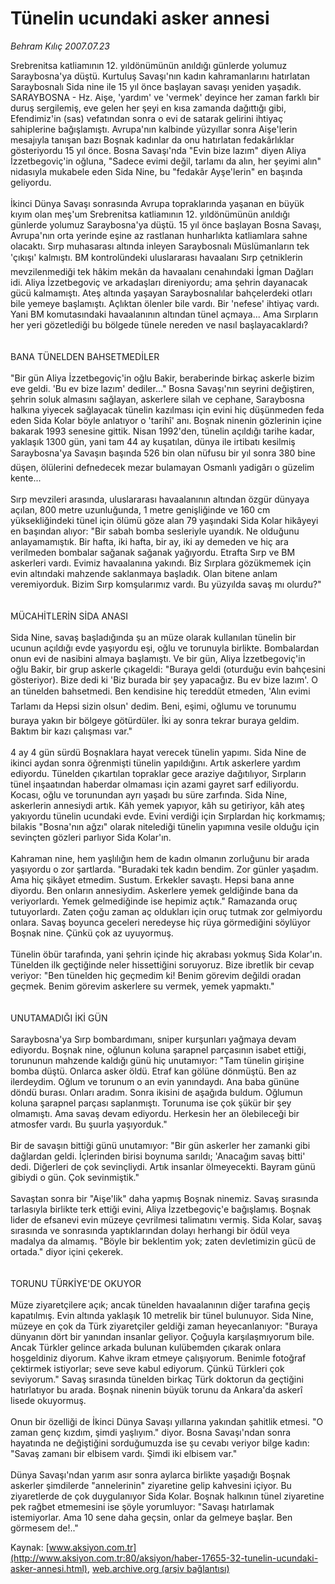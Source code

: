 # Tünelin ucundaki asker annesi

*Behram Kılıç 2007.07.23*

<font class="agenda2NewsSpot">
 Srebrenitsa katliamının 12. yıldönümünün anıldığı günlerde yolumuz Saraybosna'ya düştü. Kurtuluş Savaşı'nın kadın kahramanlarını hatırlatan Saraybosnalı Sida nine ile 15 yıl önce başlayan savaşı yeniden yaşadık.
</font>
<font class="newsDetail">
 SARAYBOSNA - Hz. Aişe, 'yardım' ve 'vermek' deyince her zaman farklı bir duruş sergilemiş, eve gelen her şeyi en kısa zamanda dağıttığı gibi, Efendimiz'in (sas) vefatından sonra o evi de satarak gelirini ihtiyaç sahiplerine bağışlamıştı. Avrupa'nın kalbinde yüzyıllar sonra Aişe'lerin mesajıyla tanışan bazı Boşnak kadınlar da onu hatırlatan fedakârlıklar gösteriyordu 15 yıl önce. Bosna Savaşı'nda "Evin bize lazım" diyen Aliya  İzzetbegoviç'in oğluna, "Sadece evimi değil, tarlamı da alın, her şeyimi alın" nidasıyla mukabele eden Sida Nine, bu "fedakâr Ayşe'lerin" en başında geliyordu.
 <br/>
 <br/>
 İkinci Dünya Savaşı sonrasında Avrupa topraklarında yaşanan en büyük kıyım  olan meş'um Srebrenitsa katliamının 12. yıldönümünün anıldığı günlerde yolumuz Saraybosna'ya düştü. 15 yıl önce başlayan Bosna Savaşı, Avrupa'nın orta yerinde eşine az rastlanan hunharlıkta katliamlara sahne olacaktı. Sırp muhasarası altında inleyen Saraybosnalı Müslümanların tek 'çıkışı' kalmıştı. BM kontrolündeki uluslararası havaalanı Sırp çetniklerin mevzilenmediği tek hâkim mekân da havaalanı cenahındaki İgman Dağları idi. Aliya İzzetbegoviç ve arkadaşları direniyordu; ama şehrin dayanacak gücü kalmamıştı. Ateş altında yaşayan Saraybosnalılar bahçelerdeki otları bile yemeye başlamıştı. Açlıktan ölenler bile vardı. Bir 'nefese' ihtiyaç vardı. Yani BM komutasındaki havaalanının altından tünel açmaya... Ama Sırpların her yeri gözetlediği bu bölgede tünele nereden ve nasıl başlayacaklardı?
 <br/>
 <br/>
 <br/>
 BANA TÜNELDEN BAHSETMEDİLER
 <br/>
 <br/>
 "Bir gün Aliya İzzetbegoviç'in oğlu Bakir, beraberinde birkaç askerle bizim eve geldi. 'Bu ev bize lazım' dediler..." Bosna Savaşı'nın seyrini değiştiren, şehrin soluk almasını sağlayan, askerlere silah ve cephane, Saraybosna halkına yiyecek sağlayacak tünelin kazılması için evini hiç düşünmeden feda eden Sida Kolar böyle anlatıyor o 'tarihî' anı. Boşnak ninenin gözlerinin içine bakarak 1993 senesine gittik. Nisan 1992'den, tünelin açıldığı tarihe kadar, yaklaşık 1300 gün, yani tam 44 ay kuşatılan, dünya ile irtibatı kesilmiş Saraybosna'ya Savaşın başında 526 bin olan nüfusu bir yıl sonra 380 bine düşen, ölülerini defnedecek mezar bulamayan Osmanlı yadigârı o güzelim kente...
 <br/>
 <br/>
 Sırp mevzileri arasında, uluslararası havaalanının altından özgür dünyaya açılan, 800 metre uzunluğunda, 1 metre genişliğinde ve 160 cm yüksekliğindeki tünel için ölümü göze alan 79 yaşındaki Sida Kolar hikâyeyi en başından alıyor: "Bir sabah bomba sesleriyle uyandık. Ne olduğunu anlayamamıştık. Bir hafta, iki hafta, bir ay, iki ay demeden ve hiç ara verilmeden bombalar sağanak sağanak yağıyordu. Etrafta Sırp ve BM askerleri vardı. Evimiz havaalanına yakındı. Biz Sırplara gözükmemek için evin altındaki mahzende saklanmaya başladık. Olan bitene anlam veremiyorduk. Bizim Sırp komşularımız vardı. Bu yüzyılda savaş mı olurdu?"
 <br/>
 <br/>
 <br/>
 MÜCAHİTLERİN SİDA ANASI
 <br/>
 <br/>
 Sida Nine, savaş başladığında şu an müze olarak kullanılan tünelin bir ucunun açıldığı evde yaşıyordu eşi, oğlu ve torunuyla birlikte. Bombalardan onun evi de nasibini almaya başlamıştı. Ve bir gün, Aliya İzzetbegoviç'in oğlu Bakir, bir grup askerle çıkageldi: "Buraya geldi (oturduğu evin bahçesini gösteriyor). Bize dedi ki 'Biz burada bir şey yapacağız. Bu ev bize lazım'. O an tünelden bahsetmedi. Ben kendisine hiç tereddüt etmeden, 'Alın evimi Tarlamı da Hepsi sizin olsun' dedim. Beni, eşimi, oğlumu ve torunumu buraya yakın bir bölgeye götürdüler. İki ay sonra tekrar buraya geldim. Baktım bir kazı çalışması var."
 <br/>
 <br/>
 4 ay 4 gün sürdü Boşnaklara hayat verecek tünelin yapımı. Sida Nine de ikinci aydan sonra öğrenmişti tünelin yapıldığını. Artık askerlere yardım ediyordu. Tünelden çıkartılan topraklar gece araziye dağıtılıyor, Sırpların tünel inşaatından haberdar olmaması için azami gayret sarf ediliyordu. Kocası, oğlu ve torunundan ayrı yaşadı bu süre zarfında. Sida Nine,   askerlerin annesiydi artık. Kâh yemek yapıyor, kâh su getiriyor, kâh ateş yakıyordu tünelin ucundaki evde. Evini verdiği için Sırplardan hiç korkmamış; bilakis "Bosna'nın ağzı" olarak nitelediği tünelin yapımına vesile olduğu için sevinçten gözleri parlıyor Sida Kolar'ın.
 <br/>
 <br/>
 Kahraman nine, hem yaşlılığın hem de kadın olmanın zorluğunu bir arada yaşıyordu o zor şartlarda. "Buradaki tek kadın bendim. Zor günler yaşadım. Ama hiç şikâyet etmedim. Sustum. Erkekler savaştı. Hepsi bana anne diyordu. Ben onların annesiydim. Askerlere yemek geldiğinde bana da veriyorlardı. Yemek gelmediğinde ise hepimiz açtık." Ramazanda oruç tutuyorlardı. Zaten çoğu zaman aç oldukları için oruç tutmak zor gelmiyordu onlara. Savaş boyunca geceleri neredeyse hiç rüya görmediğini söylüyor Boşnak nine. Çünkü çok az uyuyormuş.
 <br/>
 <br/>
 Tünelin öbür tarafında, yani şehrin içinde hiç akrabası yokmuş Sida Kolar'ın. Tünelden ilk geçtiğinde neler hissettiğini soruyoruz. Bize ibretlik bir cevap veriyor: "Ben tünelden hiç geçmedim ki! Benim görevim değildi oradan geçmek. Benim görevim askerlere su vermek, yemek yapmaktı."
 <br/>
 <br/>
 <br/>
 UNUTAMADIĞI İKİ GÜN
 <br/>
 <br/>
 Saraybosna'ya Sırp bombardımanı, sniper kurşunları yağmaya devam ediyordu. Boşnak nine, oğlunun koluna şarapnel parçasının isabet ettiği, torununun mahzende kaldığı günü hiç unutamıyor: "Tam tünelin girişine bomba düştü. Onlarca asker öldü. Etraf kan gölüne dönmüştü. Ben az ilerdeydim. Oğlum ve torunum o an evin yanındaydı. Ana baba gününe döndü burası. Onları aradım. Sonra ikisini de aşağıda buldum. Oğlumun koluna şarapnel parçası saplanmıştı. Torunuma ise çok şükür bir şey olmamıştı. Ama savaş devam ediyordu. Herkesin her an ölebileceği bir atmosfer vardı. Bu şuurla yaşıyorduk."
 <br/>
 <br/>
 Bir de savaşın bittiği günü unutamıyor: "Bir gün askerler her zamanki gibi dağlardan geldi. İçlerinden birisi boynuma sarıldı; 'Anacağım savaş bitti' dedi. Diğerleri de çok sevinçliydi. Artık insanlar ölmeyecekti. Bayram günü gibiydi o gün. Çok sevinmiştik."
 <br/>
 <br/>
 Savaştan sonra bir "Aişe'lik" daha yapmış Boşnak ninemiz. Savaş sırasında tarlasıyla birlikte terk ettiği evini, Aliya İzzetbegoviç'e bağışlamış. Boşnak lider de efsanevi evin müzeye çevrilmesi talimatını vermiş. Sida Kolar, savaş sırasında ve sonrasında yaptıklarından dolayı herhangi bir ödül veya madalya da almamış. "Böyle bir beklentim yok; zaten devletimizin gücü de ortada." diyor içini çekerek.
 <br/>
 <br/>
 <br/>
 TORUNU TÜRKİYE'DE OKUYOR
 <br/>
 <br/>
 Müze ziyaretçilere açık; ancak tünelden havaalanının diğer tarafına geçiş kapatılmış. Evin altında yaklaşık 10 metrelik bir tünel bulunuyor. Sida Nine, müzeye en çok da Türk ziyaretçiler geldiği zaman heyecanlanıyor: "Buraya dünyanın dört bir yanından insanlar geliyor. Çoğuyla karşılaşmıyorum bile. Ancak Türkler gelince arkada bulunan kulübemden çıkarak onlara hoşgeldiniz diyorum. Kahve ikram etmeye çalışıyorum. Benimle fotoğraf çektirmek istiyorlar; seve seve kabul ediyorum. Çünkü Türkleri çok seviyorum." Savaş sırasında tünelden birkaç Türk doktorun da geçtiğini hatırlatıyor bu arada. Boşnak ninenin büyük torunu da Ankara'da askerî lisede okuyormuş.
 <br/>
 <br/>
 Onun bir özelliği de İkinci Dünya Savaşı yıllarına yakından şahitlik etmesi. "O zaman genç kızdım, şimdi yaşlıyım." diyor. Bosna Savaşı'ndan sonra hayatında ne değiştiğini sorduğumuzda ise şu cevabı veriyor bilge kadın: "Savaş zamanı bir elbisem vardı. Şimdi iki elbisem var."
 <br/>
 <br/>
 Dünya Savaşı'ndan yarım asır sonra aylarca birlikte yaşadığı Boşnak askerler şimdilerde "annelerinin" ziyaretine gelip kahvesini içiyor. Bu ziyaretlerde de çok duygulanıyor Sida Kolar. Boşnak halkının tünel ziyaretine pek rağbet etmemesini ise şöyle yorumluyor: "Savaşı hatırlamak istemiyorlar. Ama 10 sene daha geçsin, onlar da gelmeye başlar. Ben görmesem de!.."
 <br/>
</font>

Kaynak: [www.aksiyon.com.tr](http://www.aksiyon.com.tr:80/aksiyon/haber-17655-32-tunelin-ucundaki-asker-annesi.html), [web.archive.org (arşiv bağlantısı)](http://web.archive.org/web/20110819071934/http://www.aksiyon.com.tr:80/aksiyon/haber-17655-32-tunelin-ucundaki-asker-annesi.html)
